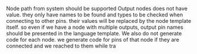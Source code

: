 Node path from system should be supported
Output nodes does not have value. they only have names to be found and types to be checked when connecting to other pins. their values will be replaced by the node template itself. so even if we have a node with multiple outputs, output pin names should be presented in the language template.
We also do not generate code for each node. we generate code for pins of that node if they are connected and we reached to them while tra